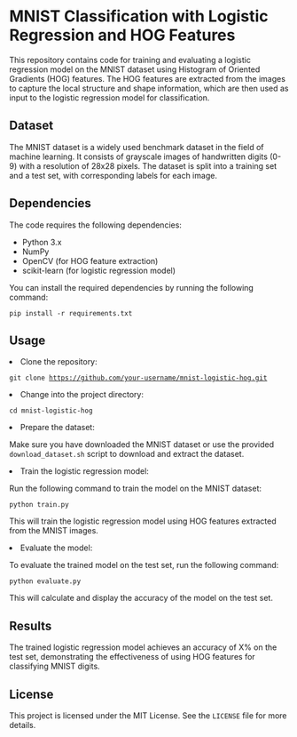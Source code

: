<title>MNIST Classification with Logistic Regression and HOG Features</title>
<h1>MNIST Classification with Logistic Regression and HOG Features</h1>

<p>
    This repository contains code for training and evaluating a logistic regression model on the MNIST dataset using Histogram of Oriented Gradients (HOG) features. The HOG features are extracted from the images to capture the local structure and shape information, which are then used as input to the logistic regression model for classification.
</p>

<h2>Dataset</h2>

<p>
    The MNIST dataset is a widely used benchmark dataset in the field of machine learning. It consists of grayscale images of handwritten digits (0-9) with a resolution of 28x28 pixels. The dataset is split into a training set and a test set, with corresponding labels for each image.
</p>

<h2>Dependencies</h2>

<p>
    The code requires the following dependencies:
</p>

<ul>
    <li>Python 3.x</li>
    <li>NumPy</li>
    <li>OpenCV (for HOG feature extraction)</li>
    <li>scikit-learn (for logistic regression model)</li>
</ul>

<p>
    You can install the required dependencies by running the following command:
</p>

<pre><code>pip install -r requirements.txt</code></pre>

<h2>Usage</h2>


<li>Clone the repository:
    <pre><code>git clone <a href="https://github.com/faisalomari/MNIST_logistic_regression">https://github.com/your-username/mnist-logistic-hog.git</a></code></pre>
</li>

<li>Change into the project directory:
    <pre><code>cd mnist-logistic-hog</code></pre>
</li>

<li>Prepare the dataset:
    <p>Make sure you have downloaded the MNIST dataset or use the provided <code>download_dataset.sh</code> script to download and extract the dataset.</p>
</li>

<li>Train the logistic regression model:
    <p>Run the following command to train the model on the MNIST dataset:</p>
    <pre><code>python train.py</code></pre>
    <p>This will train the logistic regression model using HOG features extracted from the MNIST images.</p>
</li>

<li>Evaluate the model:
    <p>To evaluate the trained model on the test set, run the following command:</p>
    <pre><code>python evaluate.py</code></pre>
    <p>This will calculate and display the accuracy of the model on the test set.</p>
</li>


<h2>Results</h2>

<p>The trained logistic regression model achieves an accuracy of X% on the test set, demonstrating the effectiveness of using HOG features for classifying MNIST digits.</p>

<h2>License</h2>

<p>This project is licensed under the MIT License. See the <code>LICENSE</code> file for more details.</p>
